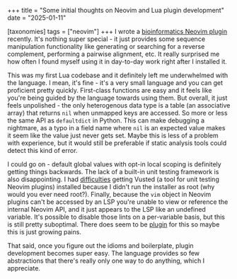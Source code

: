 +++
title = "Some initial thoughts on Neovim and Lua plugin development"
date = "2025-01-11"

[taxonomies]
tags = ["neovim"]
+++
I wrote a [bioinformatics Neovim plugin](https://github.com/jimrybarski/bioinformatics.nvim) recently. It's nothing super special - it just provides some sequence manipulation functionality like generating or searching for a reverse complement, performing a pairwise alignment, etc. It really surprised me how often I found myself using it in day-to-day work right after I installed it.

This was my first Lua codebase and it definitely left me underwhelmed with the language. I mean, it's fine - it's a very small language and you can get proficient pretty quickly. First-class functions are easy and it feels like you're being guided by the language towards using them. But overall, it just feels unpolished - the only heterogenous data type is a table (an associative array) that returns `nil` when unmapped keys are accessed. So more or less the same API as `defaultdict` in Python. This can make debugging a nightmare, as a typo in a field name where `nil` is an expected value makes it seem like the value just never gets set. Maybe this is less of a problem with experience, but it would still be preferable if static analysis tools could detect this kind of error.

I could go on - default global values with opt-in local scoping is definitely getting things backwards. The lack of a built-in unit testing framework is also disappointing. I had [difficulties](https://github.com/notomo/vusted/issues/23#issuecomment-2564888517) getting Vusted (a tool for unit testing Neovim plugins) installed because I didn't run the installer as root (why would you ever need root?). Finally, because the `vim` object in Neovim plugins can't be accessed by an LSP you're unable to view or reference the internal Neovim API, and it just appears to the LSP like an undefined variable. It's possible to disable those lints on a per-variable basis, but this is still pretty suboptimal. There does seem to be [plugin](https://www.reddit.com/r/neovim/comments/x3bd4i/how_can_i_get_lsp_to_recognize_builtin_neovim_api/) for this so maybe this is just growing pains.

That said, once you figure out the idioms and boilerplate, plugin development becomes super easy. The language provides so few abstractions that there's really only one way to do anything, which I appreciate.
